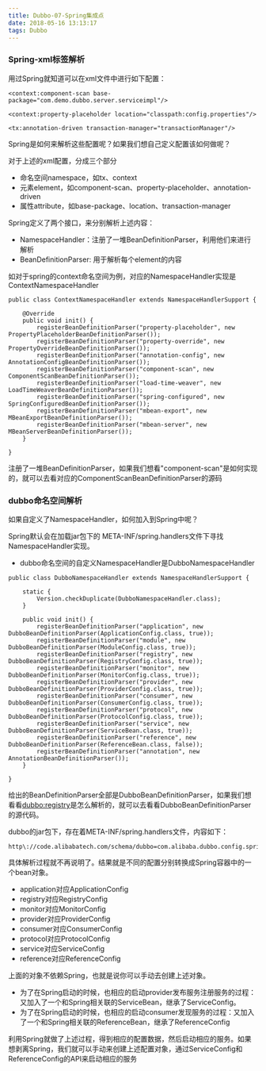 ```yaml
---
title: Dubbo-07-Spring集成点
date: 2018-05-16 13:13:17
tags: Dubbo
---
```


### Spring-xml标签解析
用过Spring就知道可以在xml文件中进行如下配置：
```
<context:component-scan base-package="com.demo.dubbo.server.serviceimpl"/>

<context:property-placeholder location="classpath:config.properties"/>

<tx:annotation-driven transaction-manager="transactionManager"/>
```
Spring是如何来解析这些配置呢？如果我们想自己定义配置该如何做呢？

对于上述的xml配置，分成三个部分

- 命名空间namespace，如tx、context
- 元素element，如component-scan、property-placeholder、annotation-driven
- 属性attribute，如base-package、location、transaction-manager

Spring定义了两个接口，来分别解析上述内容：

- NamespaceHandler：注册了一堆BeanDefinitionParser，利用他们来进行解析
- BeanDefinitionParser: 用于解析每个element的内容

如对于spring的context命名空间为例，对应的NamespaceHandler实现是ContextNamespaceHandler
```
public class ContextNamespaceHandler extends NamespaceHandlerSupport {

	@Override
	public void init() {
		registerBeanDefinitionParser("property-placeholder", new PropertyPlaceholderBeanDefinitionParser());
		registerBeanDefinitionParser("property-override", new PropertyOverrideBeanDefinitionParser());
		registerBeanDefinitionParser("annotation-config", new AnnotationConfigBeanDefinitionParser());
		registerBeanDefinitionParser("component-scan", new ComponentScanBeanDefinitionParser());
		registerBeanDefinitionParser("load-time-weaver", new LoadTimeWeaverBeanDefinitionParser());
		registerBeanDefinitionParser("spring-configured", new SpringConfiguredBeanDefinitionParser());
		registerBeanDefinitionParser("mbean-export", new MBeanExportBeanDefinitionParser());
		registerBeanDefinitionParser("mbean-server", new MBeanServerBeanDefinitionParser());
	}

}
```
注册了一堆BeanDefinitionParser，如果我们想看"component-scan"是如何实现的，就可以去看对应的ComponentScanBeanDefinitionParser的源码

### dubbo命名空间解析
如果自定义了NamespaceHandler，如何加入到Spring中呢？

Spring默认会在加载jar包下的 META-INF/spring.handlers文件下寻找NamespaceHandler实现。

* dubbo命名空间的自定义NamespaceHandler是DubboNamespaceHandler

```
public class DubboNamespaceHandler extends NamespaceHandlerSupport {

    static {
        Version.checkDuplicate(DubboNamespaceHandler.class);
    }

    public void init() {
        registerBeanDefinitionParser("application", new DubboBeanDefinitionParser(ApplicationConfig.class, true));
        registerBeanDefinitionParser("module", new DubboBeanDefinitionParser(ModuleConfig.class, true));
        registerBeanDefinitionParser("registry", new DubboBeanDefinitionParser(RegistryConfig.class, true));
        registerBeanDefinitionParser("monitor", new DubboBeanDefinitionParser(MonitorConfig.class, true));
        registerBeanDefinitionParser("provider", new DubboBeanDefinitionParser(ProviderConfig.class, true));
        registerBeanDefinitionParser("consumer", new DubboBeanDefinitionParser(ConsumerConfig.class, true));
        registerBeanDefinitionParser("protocol", new DubboBeanDefinitionParser(ProtocolConfig.class, true));
        registerBeanDefinitionParser("service", new DubboBeanDefinitionParser(ServiceBean.class, true));
        registerBeanDefinitionParser("reference", new DubboBeanDefinitionParser(ReferenceBean.class, false));
        registerBeanDefinitionParser("annotation", new AnnotationBeanDefinitionParser());
    }

}
```
给出的BeanDefinitionParser全部是DubboBeanDefinitionParser，如果我们想看看<dubbo:registry>是怎么解析的，就可以去看看DubboBeanDefinitionParser的源代码。

dubbo的jar包下，存在着META-INF/spring.handlers文件，内容如下：

```
http\://code.alibabatech.com/schema/dubbo=com.alibaba.dubbo.config.spring.schema.DubboNamespaceHandler
```
具体解析过程就不再说明了。结果就是不同的配置分别转换成Spring容器中的一个bean对象。

- application对应ApplicationConfig
- registry对应RegistryConfig
- monitor对应MonitorConfig
- provider对应ProviderConfig
- consumer对应ConsumerConfig
- protocol对应ProtocolConfig
- service对应ServiceConfig
- reference对应ReferenceConfig

上面的对象不依赖Spring，也就是说你可以手动去创建上述对象。

- 为了在Spring启动的时候，也相应的启动provider发布服务注册服务的过程：又加入了一个和Spring相关联的ServiceBean，继承了ServiceConfig。
- 为了在Spring启动的时候，也相应的启动consumer发现服务的过程：又加入了一个和Spring相关联的ReferenceBean，继承了ReferenceConfig

利用Spring就做了上述过程，得到相应的配置数据，然后启动相应的服务。如果想剥离Spring，我们就可以手动来创建上述配置对象，通过ServiceConfig和ReferenceConfig的API来启动相应的服务